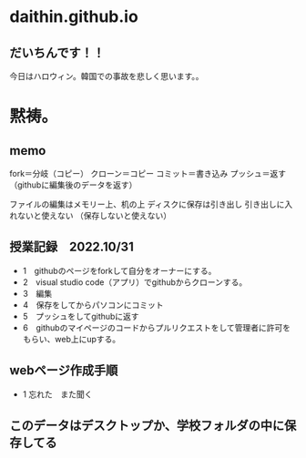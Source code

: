 # daithin.github.io

## だいちんです！！
今日はハロウィン。韓国での事故を悲しく思います。。
# 黙祷。

## memo
fork＝分岐（コピー）
クローン＝コピー
コミット＝書き込み
プッシュ＝返す（githubに編集後のデータを返す）

ファイルの編集はメモリー上、机の上
ディスクに保存は引き出し
引き出しに入れないと使えない
（保存しないと使えない）

## 授業記録　2022.10/31
- 1　githubのページをforkして自分をオーナーにする。
- 2　visual studio code（アプリ）でgithubからクローンする。
- 3　編集
- 4　保存をしてからパソコンにコミット
- 5　プッシュをしてgithubに返す
- 6　githubのマイページのコードからプルリクエストをして管理者に許可をもらい、web上にupする。

## webページ作成手順
- 1 忘れた　また聞く

## このデータはデスクトップか、学校フォルダの中に保存してる